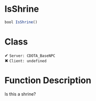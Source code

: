 # IsShrine
```js
bool IsShrine()
```
# Class
✔ `Server: CDOTA_BaseNPC`  
✖ `Client: undefined`  

# Function Description
Is this a shrine?

